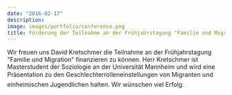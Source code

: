 ```yaml
---
date: "2016-02-17"
description: 
image: images/portfolio/conference.png
title: Förderung der Teilnahme an der Frühjahrstagung "Familie und Migration"
---
```


Wir freuen uns David Kretschmer die Teilnahme an der Frühjahrstagung "Familie und Migration" finanzieren zu können. Herr Kretschmer ist Masterstudent der Soziologie an der Universität Mannheim und wird eine Präsentation zu den Geschlechterrolleneinstellungen von Migranten und einheimischen Jugendlichen halten. Wir wünschen viel Erfolg.